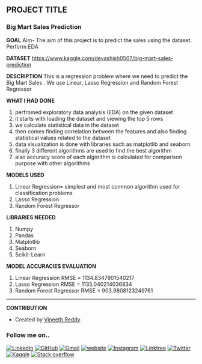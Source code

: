 ## PROJECT TITLE

### Big Mart Sales Prediction 


**GOAL**
Aim- The aim of this project is to predict the sales using the dataset. Perform EDA

**DATASET**
https://www.kaggle.com/devashish0507/big-mart-sales-prediction

**DESCRIPTION**
This is a regression problem where we need to predict the Big Mart Sales . We use Linear, Lasso Regression and Random Forest Regressor

**WHAT I HAD DONE**

1. perfromed exploratory data analysis (EDA) on the given dataset
2. it starts with loading the dataset and viewing the top 5 rows
3. we calculate statistical data in the dataset
4. then comes finding correlation between the features and also finding statistical values related to the dataset
5. data visualization is done with libraries such as matplotlib and seaborn
6. finally 3 different algorithms are used to find the best algorithm 
7. also accuracy score of each algorithm is calculated for comparison purpose with other algorithms

**MODELS USED**
1. Linear Regression= simplest and most common algorithm used for classification problems
2. Lasso Regression
3. Random Forest Regressor

**LIBRARIES NEEDED**
1. Numpy
2. Pandas
3. Matplotlib
4. Seaborn
5. Scikit-Learn

**MODEL ACCURACIES EVALUATION**
1. Linear Regression RMSE = 1134.8347901540217
2. Lasso Regression RMSE = 1135.040214036834
3. Random Forest Regressor RMSE = 903.9808123249761

______________
**CONTRIBUTION**

- Created by [Vineeth Reddy](https://linktr.ee/vineethreddy1997)

### Follow me on..
[![LinkedIn](https://img.shields.io/badge/linkedin-%230077B5.svg?style=for-the-badge&logo=linkedin&logoColor=white)](https://www.linkedin.com/in/vineethreddy1997/)
[![GitHub](https://img.shields.io/badge/github-%23121011.svg?style=for-the-badge&logo=github&logoColor=white)](https://github.com/VineethReddy1997)
[![Gmail](https://img.shields.io/badge/Gmail-D14836?style=for-the-badge&logo=gmail&logoColor=white)](mailto:vineethreddywithds@gmail.com)
[![website](https://img.shields.io/badge/website-000000?style=for-the-badge&logo=About.me&logoColor=white)](https://vineethdata.github.io/)
[![Instagram](https://img.shields.io/badge/Instagram-E4405F?style=for-the-badge&logo=instagram&logoColor=white)](https://www.instagram.com/vineeth_reddy_2426/)
[![Linktree](https://img.shields.io/badge/linktree-39E09B?style=for-the-badge&logo=linktree&logoColor=white)](https://linktr.ee/vineethreddy1997)
[![Twitter](https://img.shields.io/badge/Twitter-1DA1F2?style=for-the-badge&logo=twitter&logoColor=white)](https://twitter.com/gangulavineeth1)
[![Kaggle](https://img.shields.io/badge/Kaggle-20BEFF?style=for-the-badge&logo=Kaggle&logoColor=white)](https://www.kaggle.com/vineethreddygangula)
[![Stack overflow](https://img.shields.io/badge/Stack_Overflow-FE7A16?style=for-the-badge&logo=stack-overflow&logoColor=white)](https://stackoverflow.com/users/18168904/vineeth-reddy-gangula)
